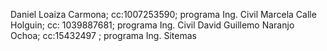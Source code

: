 Daniel Loaiza Carmona; cc:1007253590; programa Ing. Civil
Marcela Calle Holguin; cc: 1039887681; programa Ing. Civil
David Guillemo Naranjo Ochoa; cc:15432497 ; programa Ing. Sitemas
